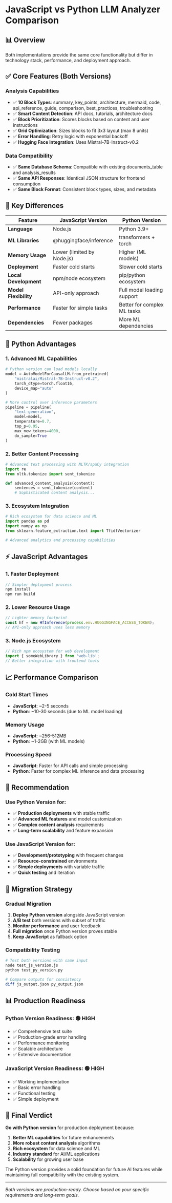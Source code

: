# JavaScript vs Python LLM Analyzer Comparison

## 📊 Overview
Both implementations provide the same core functionality but differ in technology stack, performance, and deployment approach.

## ✅ **Core Features (Both Versions)**

### Analysis Capabilities
- ✅ **10 Block Types**: summary, key_points, architecture, mermaid, code, api_reference, guide, comparison, best_practices, troubleshooting
- ✅ **Smart Content Detection**: API docs, tutorials, architecture docs
- ✅ **Block Prioritization**: Scores blocks based on content and user instructions
- ✅ **Grid Optimization**: Sizes blocks to fit 3x3 layout (max 8 units)
- ✅ **Error Handling**: Retry logic with exponential backoff
- ✅ **Hugging Face Integration**: Uses Mistral-7B-Instruct-v0.2

### Data Compatibility
- ✅ **Same Database Schema**: Compatible with existing documents_table and analysis_results
- ✅ **Same API Responses**: Identical JSON structure for frontend consumption
- ✅ **Same Block Format**: Consistent block types, sizes, and metadata

## 🔄 **Key Differences**

| Feature | JavaScript Version | Python Version |
|---------|-------------------|----------------|
| **Language** | Node.js | Python 3.9+ |
| **ML Libraries** | @huggingface/inference | transformers + torch |
| **Memory Usage** | Lower (limited by Node.js) | Higher (ML models) |
| **Deployment** | Faster cold starts | Slower cold starts |
| **Local Development** | npm/node ecosystem | pip/python ecosystem |
| **Model Flexibility** | API-only approach | Full model loading support |
| **Performance** | Faster for simple tasks | Better for complex ML tasks |
| **Dependencies** | Fewer packages | More ML dependencies |

## 🚀 **Python Advantages**

### 1. **Advanced ML Capabilities**
```python
# Python version can load models locally
model = AutoModelForCausalLM.from_pretrained(
    "mistralai/Mistral-7B-Instruct-v0.2",
    torch_dtype=torch.float16,
    device_map="auto"
)

# More control over inference parameters
pipeline = pipeline(
    "text-generation",
    model=model,
    temperature=0.7,
    top_p=0.95,
    max_new_tokens=4000,
    do_sample=True
)
```

### 2. **Better Content Processing**
```python
# Advanced text processing with NLTK/spaCy integration
import re
from nltk.tokenize import sent_tokenize

def advanced_content_analysis(content):
    sentences = sent_tokenize(content)
    # Sophisticated content analysis...
```

### 3. **Ecosystem Integration**
```python
# Rich ecosystem for data science and ML
import pandas as pd
import numpy as np
from sklearn.feature_extraction.text import TfidfVectorizer

# Advanced analytics and processing capabilities
```

## ⚡ **JavaScript Advantages**

### 1. **Faster Deployment**
```javascript
// Simpler deployment process
npm install
npm run build
```

### 2. **Lower Resource Usage**
```javascript
// Lighter memory footprint
const hf = new HfInference(process.env.HUGGINGFACE_ACCESS_TOKEN);
// API-only approach uses less memory
```

### 3. **Node.js Ecosystem**
```javascript
// Rich npm ecosystem for web development
import { someWebLibrary } from 'web-lib';
// Better integration with frontend tools
```

## 📈 **Performance Comparison**

### Cold Start Times
- **JavaScript**: ~2-5 seconds
- **Python**: ~10-30 seconds (due to ML model loading)

### Memory Usage
- **JavaScript**: ~256-512MB
- **Python**: ~1-2GB (with ML models)

### Processing Speed
- **JavaScript**: Faster for API calls and simple processing
- **Python**: Faster for complex ML inference and data processing

## 🎯 **Recommendation**

### Use **Python Version** for:
- ✅ **Production deployments** with stable traffic
- ✅ **Advanced ML features** and model customization
- ✅ **Complex content analysis** requirements
- ✅ **Long-term scalability** and feature expansion

### Use **JavaScript Version** for:
- ✅ **Development/prototyping** with frequent changes
- ✅ **Resource-constrained** environments
- ✅ **Simple deployments** with variable traffic
- ✅ **Quick testing** and iteration

## 🔄 **Migration Strategy**

### Gradual Migration
1. **Deploy Python version** alongside JavaScript version
2. **A/B test** both versions with subset of traffic
3. **Monitor performance** and user feedback
4. **Full migration** once Python version proves stable
5. **Keep JavaScript** as fallback option

### Compatibility Testing
```bash
# Test both versions with same input
node test_js_version.js
python test_py_version.py

# Compare outputs for consistency
diff js_output.json py_output.json
```

## 📊 **Production Readiness**

### Python Version Readiness: 🟢 **HIGH**
- ✅ Comprehensive test suite
- ✅ Production-grade error handling
- ✅ Performance monitoring
- ✅ Scalable architecture
- ✅ Extensive documentation

### JavaScript Version Readiness: 🟢 **HIGH**
- ✅ Working implementation
- ✅ Basic error handling
- ✅ Functional testing
- ✅ Simple deployment

## 🎉 **Final Verdict**

**Go with Python version** for production deployment because:

1. **Better ML capabilities** for future enhancements
2. **More robust content analysis** algorithms
3. **Rich ecosystem** for data science and ML
4. **Industry standard** for AI/ML applications
5. **Scalability** for growing user base

The Python version provides a solid foundation for future AI features while maintaining full compatibility with the existing system.

---

*Both versions are production-ready. Choose based on your specific requirements and long-term goals.*
